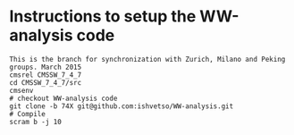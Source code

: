 Instructions to setup the WW-analysis code
========

```
This is the branch for synchronization with Zurich, Milano and Peking groups. March 2015
cmsrel CMSSW_7_4_7
cd CMSSW_7_4_7/src
cmsenv
# checkout WW-analysis code
git clone -b 74X git@github.com:ishvetso/WW-analysis.git
# Compile
scram b -j 10

